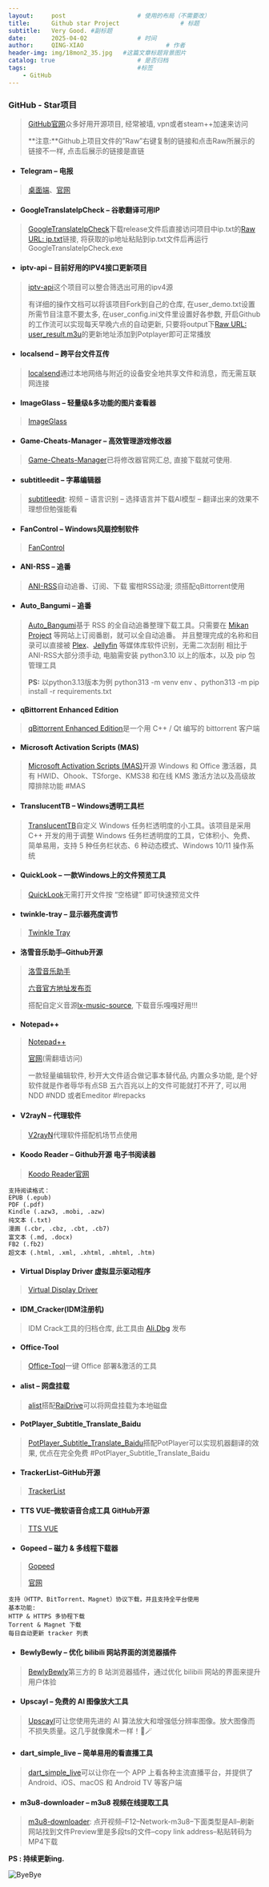 ```yaml
---
layout:     post   				    # 使用的布局（不需要改）
title:      Github star Project 				# 标题 
subtitle:   Very Good. #副标题
date:       2025-04-02 				# 时间
author:     QING-XIAO						# 作者
header-img: img/18mon2_35.jpg 	#这篇文章标题背景图片
catalog: true 						# 是否归档
tags:								#标签
    - GitHub
---
```


### GitHub - Star项目

> [GitHub官网](https://github.com/)众多好用开源项目, 经常被墙, vpn或者steam++加速来访问
>
> **注意:**Github上项目文件的”Raw”右键复制的链接和点击Raw所展示的链接不一样, 点击后展示的链接是直链

 - #### Telegram – 电报
> [桌面端](https://github.com/telegramdesktop/tdesktop)、[官网](https://telegram.org/)

- #### GoogleTranslateIpCheck – 谷歌翻译可用IP
> [GoogleTranslateIpCheck](https://github.com/Ponderfly/GoogleTranslateIpCheck)下载release文件后直接访问项目中ip.txt的[Raw URL: ip.txt](https://raw.githubusercontent.com/Ponderfly/GoogleTranslateIpCheck/refs/heads/master/src/GoogleTranslateIpCheck/GoogleTranslateIpCheck/ip.txt)链接, 将获取的ip地址粘贴到ip.txt文件后再运行GoogleTranslateIpCheck.exe

- #### iptv-api – 目前好用的IPV4接口更新项目
> [iptv-api](https://github.com/Guovin/iptv-api)这个项目可以整合筛选出可用的ipv4源
>
> 有详细的操作文档可以将该项目Fork到自己的仓库, 在user_demo.txt设置所需节目注意不要太多, 在user_config.ini文件里设置好各参数, 开启Github的工作流可以实现每天早晚六点的自动更新, 只要将output下[Raw URL: user_result.m3u](https://raw.githubusercontent.com/QING-XIAO/iptv-api/refs/heads/master/output/user_result.m3u%E2%80%8B)的更新地址添加到Potplayer即可正常播放 

- #### localsend – 跨平台文件互传
> [localsend](https://github.com/localsend/localsend)通过本地网络与附近的设备安全地共享文件和消息，而无需互联网连接

- #### ImageGlass – 轻量级&多功能的图片查看器
> [ImageGlass](https://github.com/d2phap/ImageGlass)

- #### Game-Cheats-Manager – 高效管理游戏修改器
> [Game-Cheats-Manager](https://github.com/dyang886/Game-Cheats-Manager)已将修改器官网汇总, 直接下载就可使用.

- #### subtitleedit – 字幕编辑器
> [subtitleedit](https://github.com/SubtitleEdit/subtitleedit): 视频 – 语言识别 – 选择语言并下载AI模型 – 翻译出来的效果不理想但勉强能看

- #### FanControl – Windows风扇控制软件
> [FanControl](https://github.com/Rem0o/FanControl.Releases)

-  #### ANI-RSS – 追番
> [ANI-RSS](https://github.com/wushuo894/ani-rss)自动追番、订阅、下载 蜜柑RSS动漫; 须搭配qBittorrent使用

- #### Auto_Bangumi – 追番
> [Auto_Bangumi](https://github.com/EstrellaXD/Auto_Bangumi)基于 RSS 的全自动追番整理下载工具。只需要在 [Mikan Project](https://mikanani.me/) 等网站上订阅番剧，就可以全自动追番。 并且整理完成的名称和目录可以直接被 [Plex](https://plex.tv/)、[Jellyfin](https://plex.tv/) 等媒体库软件识别，无需二次刮削
相比于ANI-RSS大部分须手动, 电脑需安装 python3.10 以上的版本，以及 pip 包管理工具
>
> **PS:** 以python3.13版本为例 python313 -m venv env 、python313 -m pip install -r requirements.txt

- #### qBittorrent Enhanced Edition
> [qBittorrent Enhanced Edition](https://github.com/c0re100/qBittorrent-Enhanced-Edition)是一个用 C++ / Qt 编写的 bittorrent 客户端

- #### Microsoft Activation Scripts (MAS)
> [Microsoft Activation Scripts (MAS)](https://github.com/massgravel/Microsoft-Activation-Scripts)开源 Windows 和 Office 激活器，具有 HWID、Ohook、TSforge、KMS38 和在线 KMS 激活方法以及高级故障排除功能 #MAS

- #### TranslucentTB – Windows透明工具栏
> [TranslucentTB](https://github.com/TranslucentTB/TranslucentTB)自定义 Windows 任务栏透明度的小工具。该项目是采用 C++ 开发的用于调整 Windows 任务栏透明度的工具，它体积小、免费、简单易用，支持 5 种任务栏状态、6 种动态模式、Windows 10/11 操作系统

- #### QuickLook – 一款Windows上的文件预览工具
> [QuickLook](https://github.com/QL-Win/QuickLook)无需打开文件按 “空格键” 即可快速预览文件

- #### twinkle-tray – 显示器亮度调节
> [Twinkle Tray](https://github.com/xanderfrangos/twinkle-tray)

- #### 洛雪音乐助手–Github开源
> [洛雪音乐助手](https://github.com/lyswhut/lx-music-desktop)
> 
> [六音官方地址发布页](https://6yso.com/)
> 
> 搭配自定义音源[lx-music-source](https://github.com/pdone/lx-music-source), 下载音乐嘎嘎好用!!!

- #### Notepad++
> [Notepad++](https://github.com/notepad-plus-plus/notepad-plus-plus)
> 
> [官网](https://notepad-plus-plus.org/)(需翻墙访问)
>
> 一款轻量编辑软件, 秒开大文件适合做记事本替代品, 内置众多功能, 是个好软件就是作者辱华有点SB
五六百兆以上的文件可能就打不开了, 可以用NDD #NDD 或者Emeditor #lrepacks

- #### V2rayN – 代理软件
> [V2rayN](https://github.com/2dust/v2rayN)代理软件搭配机场节点使用

- #### Koodo Reader – Github开源 电子书阅读器
> [Koodo Reader](https://github.com/koodo-reader/koodo-reader)[官网](https://www.koodoreader.com/zh)
```
支持阅读格式：
EPUB (.epub)
PDF (.pdf)
Kindle (.azw3, .mobi, .azw)
纯文本 (.txt)
漫画 (.cbr, .cbz, .cbt, .cb7)
富文本 (.md, .docx)
FB2 (.fb2)
超文本 (.html, .xml, .xhtml, .mhtml, .htm)
```

- #### Virtual Display Driver 虚拟显示驱动程序
> [Virtual Display Driver](https://github.com/itsmikethetech/Virtual-Display-Driver)

- #### IDM_Cracker(IDM注册机)
> IDM Crack工具的归档仓库, 此工具由 [Ali.Dbg](https://idm.ckk.ir/) 发布

- #### Office-Tool
> [Office-Tool](https://github.com/YerongAI/Office-Tool)一键 Office 部署&激活的工具

- #### alist – 网盘挂载
> [alist](https://github.com/AlistGo/alist)搭配[RaiDrive](https://www.raidrive.com/)可以将网盘挂载为本地磁盘

- #### PotPlayer_Subtitle_Translate_Baidu
> [PotPlayer_Subtitle_Translate_Baidu](https://github.com/fjqingyou/PotPlayer_Subtitle_Translate_Baidu)搭配PotPlayer可以实现机器翻译的效果, 优点在完全免费
#PotPlayer_Subtitle_Translate_Baidu

- #### TrackerList–GitHub开源
> [TrackerList](https://github.com/ngosang/trackerslist)

- #### TTS VUE–微软语音合成工具 GitHub开源
> [TTS VUE](https://github.com/LokerL/tts-vue)

- #### Gopeed – 磁力 & 多线程下载器
> [Gopeed](https://github.com/GopeedLab/gopeed)
> 
> [官网](https://gopeed.com/zh-CN#home)
```
支持（HTTP、BitTorrent、Magnet）协议下载，并且支持全平台使用
基本功能:
HTTP & HTTPS 多协程下载
Torrent & Magnet 下载
每日自动更新 tracker 列表
```
- #### BewlyBewly – 优化 bilibili 网站界面的浏览器插件
> [BewlyBewly](https://github.com/BewlyBewly/BewlyBewly)第三方的 B 站浏览器插件，通过优化 bilibili 网站的界面来提升用户体验

- #### Upscayl – 免费的 AI 图像放大工具
> [Upscayl](https://github.com/upscayl/upscayl)可让您使用先进的 AI 算法放大和增强低分辨率图像。放大图像而不损失质量。这几乎就像魔术一样！🎩🪄

- #### dart_simple_live – 简单易用的看直播工具
> [dart_simple_live](https://github.com/xiaoyaocz/dart_simple_live)可以让你在一个 APP 上看各种主流直播平台，并提供了 Android、iOS、macOS 和 Android TV 等客户端

- #### m3u8-downloader – m3u8 视频在线提取工具
> [m3u8-downloader](https://blog.luckly-mjw.cn/tool-show/m3u8-downloader/index.html): 点开视频–F12–Network-m3u8–下面类型是All–刷新网站找到文件Preview里是多段ts的文件–copy link address–粘贴转码为MP4下载

**PS : 持续更新ing.**

![ByeBye](/img/thank-you.jpg "Thank you!")